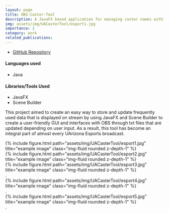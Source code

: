 ```yaml
---
layout: page
title: OBS-Caster-Tool
description: A JavaFX based application for managing caster names within a database, hot swapping which names are displayed on stream, and updating game scores
img: assets/img/UACasterTool/esport1.jpg
importance: 2
category: work
related_publications:
---
```


- [GitHub Repository](https://github.com/kaderator2/UAZEsports-OBS-Caster-Tool)

#### Languages used

<ul>
    <li>Java</li>
</ul>

#### Libraries/Tools Used

<ul>
    <li>JavaFX</li>
    <li>Scene Builder</li>
</ul>

This project aimed to create an easy way to store and update frequently used
data that is displayed on stream by using JavaFX and Scene Builder to
create a user-friendly GUI and interfaces with OBS through txt files that are
updated depending on user input. As a result, this tool has become an integral
part of almost every UArizona Esports broadcast.

<div class="row">
    <div class="col-sm mt-3 mt-md-0">
        {% include figure.html path="assets/img/UACasterTool/esport1.jpg" title="example image" class="img-fluid rounded z-depth-1" %}
    </div>
    <div class="col-sm mt-3 mt-md-0">
        {% include figure.html path="assets/img/UACasterTool/esport2.jpg" title="example image" class="img-fluid rounded z-depth-1" %}
    </div>
    <div class="col-sm mt-3 mt-md-0">
        {% include figure.html path="assets/img/UACasterTool/esport3.jpg" title="example image" class="img-fluid rounded z-depth-1" %}
    </div>
</div>
<div class="caption">
    .
</div>

<div class="row">
    <div class="col-sm mt-3 mt-md-0">
        {% include figure.html path="assets/img/UACasterTool/esport4.jpg" title="example image" class="img-fluid rounded z-depth-1" %}
    </div>
</div>
<div class="caption">
    .
</div>

<div class="row">
    <div class="col-sm mt-3 mt-md-0">
        {% include figure.html path="assets/img/UACasterTool/esport5.jpg" title="example image" class="img-fluid rounded z-depth-1" %}
    </div>
</div>
<div class="caption">
    .
</div>
